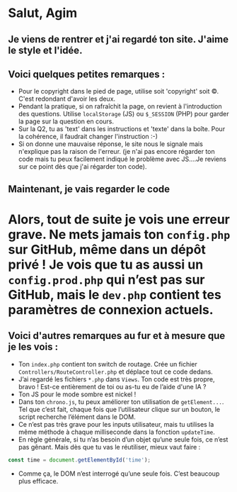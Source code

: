 # Salut, Agim

## Je viens de rentrer et j'ai regardé ton site. J'aime le style et l'idée.

## Voici quelques petites remarques :

- Pour le copyright dans le pied de page, utilise soit 'copyright' soit &copy;. C'est redondant d'avoir les deux.
- Pendant la pratique, si on rafraîchit la page, on revient à l'introduction des questions. Utilise `localStorage` (JS) ou `$_SESSION` (PHP) pour garder la page sur la question en cours.
- Sur la Q2, tu as 'text' dans les instructions et 'texte' dans la boîte. Pour la cohérence, il faudrait changer l'instruction :-)
- Si on donne une mauvaise réponse, le site nous le signale mais n'explique pas la raison de l'erreur. (je n'ai pas encore régarder ton code mais tu peux facilement indiqué le problème avec JS....Je reviens sur ce point dès que j'ai régarder ton code).


## Maintenant, je vais regarder le code

# Alors, tout de suite je vois une erreur grave. Ne mets jamais ton `config.php` sur GitHub, même dans un dépôt privé ! Je vois que tu as aussi un `config.prod.php` qui n’est pas sur GitHub, mais le `dev.php` contient tes paramètres de connexion actuels.

## Voici d'autres remarques au fur et à mesure que je les vois :

- Ton `index.php` contient ton switch de routage. Crée un fichier `Controllers/RouteController.php` et déplace tout ce code dedans.
- J’ai regardé les fichiers `*.php` dans `Views`. Ton code est très propre, bravo ! Est-ce entièrement de toi ou as-tu eu de l’aide d'une IA ?
- Ton JS pour le mode sombre est nickel !
- Dans ton `chrono.js`, tu peux améliorer ton utilisation de `getElement...`. Tel que c’est fait, chaque fois que l’utilisateur clique sur un bouton, le script recherche l’élément dans le DOM.
- Ce n’est pas très grave pour les inputs utilisateur, mais tu utilises la même méthode à chaque milliseconde dans la fonction `updateTime`.
- En règle générale, si tu n’as besoin d’un objet qu’une seule fois, ce n’est pas gênant. Mais dès que tu vas le réutiliser, mieux vaut faire :

```js
const time = document.getElementById('time');
```
- Comme ça, le DOM n’est interrogé qu’une seule fois. C’est beaucoup plus efficace.